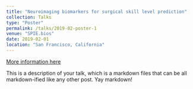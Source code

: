 ```yaml
---
title: "Neuroimaging biomarkers for surgical skill level prediction"
collection: Talks
type: "Poster"
permalink: /talks/2019-02-poster-1
venue: "SPIE.bios"
date: 2019-02-01
location: "San Francisco, California"
---
```

[More information here](http://academicpages.github.io/files/SPIE2019.pdf)

This is a description of your talk, which is a markdown files that can be all markdown-ified like any other post. Yay markdown!

